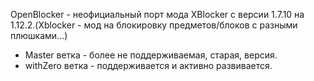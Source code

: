 OpenBlocker - неофициальный порт мода XBlocker с версии 1.7.10 на 1.12.2.(Xblocker - мод на блокировку предметов/блоков с разными плюшками...)
* Master ветка - более не поддерживаемая, старая, версия.
* withZero ветка - поддерживается и активно развивается.
